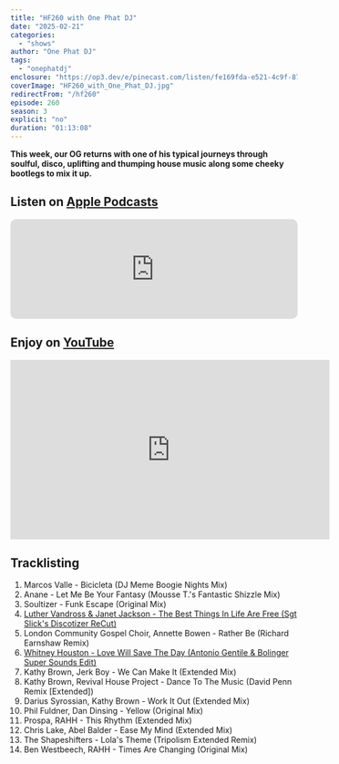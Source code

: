 ```yaml
---
title: "HF260 with One Phat DJ"
date: "2025-02-21"
categories:
  - "shows"
author: "One Phat DJ"
tags:
  - "onephatdj"
enclosure: "https://op3.dev/e/pinecast.com/listen/fe169fda-e521-4c9f-8704-eeae043d3134.mp3?source=rss&ext=asset.mp3 70387227 audio/mpeg"
coverImage: "HF260_with_One_Phat_DJ.jpg"
redirectFrom: "/hf260"
episode: 260
season: 3
explicit: "no"
duration: "01:13:08"
---
```

**This week, our OG returns with one of his typical journeys through soulful, disco, uplifting and thumping house music along some cheeky bootlegs to mix it up.**

## Listen on [Apple Podcasts](https://podcasts.apple.com/gb/podcast/hf260-with-one-phat-dj-21-feb-2025/id355833875?i=1000694614144)

<iframe allow="autoplay *; encrypted-media *; fullscreen *; clipboard-write" frameborder="0" height="175" style="width:100%;max-width:660px;overflow:hidden;border-radius:10px;" sandbox="allow-forms allow-popups allow-same-origin allow-scripts allow-storage-access-by-user-activation allow-top-navigation-by-user-activation" src="https://embed.podcasts.apple.com/gb/podcast/hf260-with-one-phat-dj-21-feb-2025/id355833875?i=1000694614144"></iframe>

## Enjoy on [YouTube](https://youtu.be/5kV4XW0egFM?si=Kv_iQDDBqbcWt_0n)

<iframe width="560" height="315" src="https://www.youtube.com/embed/5kV4XW0egFM?si=Kv_iQDDBqbcWt_0n" title="YouTube video player" frameborder="0" allow="accelerometer; autoplay; clipboard-write; encrypted-media; gyroscope; picture-in-picture; web-share" referrerpolicy="strict-origin-when-cross-origin" allowfullscreen></iframe>

## Tracklisting

1. Marcos Valle - Bicicleta (DJ Meme Boogie Nights Mix) 
2. Anane - Let Me Be Your Fantasy (Mousse T.'s Fantastic Shizzle Mix) 
3. Soultizer - Funk Escape (Original Mix) 
4. [Luther Vandross & Janet Jackson - The Best Things In Life Are Free (Sgt Slick's Discotizer ReCut)](https://soundcloud.com/sgt-slick/luther-vandross-janet-jackson)
5. London Community Gospel Choir, Annette Bowen - Rather Be (Richard Earnshaw Remix) 
6. [Whitney Houston - Love Will Save The Day (Antonio Gentile & Bolinger Super Sounds Edit)](https://soundcloud.com/bolingersupersounds/whitney-houston-love-will-save-the-day-antonio-gentile-bolinger-super-sounds-edit-preview-pitched)
7. Kathy Brown, Jerk Boy - We Can Make It (Extended Mix) 
8. Kathy Brown, Revival House Project - Dance To The Music (David Penn Remix [Extended]) 
9. Darius Syrossian, Kathy Brown - Work It Out (Extended Mix) 
10. Phil Fuldner, Dan Dinsing - Yellow (Original Mix) 
11. Prospa, RAHH - This Rhythm (Extended Mix) 
12. Chris Lake, Abel Balder - Ease My Mind (Extended Mix) 
13. The Shapeshifters - Lola's Theme (Tripolism Extended Remix)  
14. Ben Westbeech, RAHH - Times Are Changing (Original Mix) 
